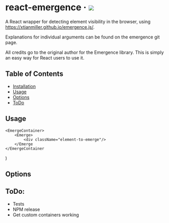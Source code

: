 # react-emergence &middot; [![](https://img.shields.io/badge/status-is%20developing-green.svg?style=flat)](#plugin)

A React wrapper for detecting element visibility in the browser, using https://xtianmiller.github.io/emergence.js/.

Explanations for individual arguments can be found on the emergence git page.

All credits go to the original author for the Emergence library. This is simply an easy way for React users to use it.

## Table of Contents

- [Installation](#installation)
- [Usage](#usage)
- [Options](#options)
- [ToDo](#todo)


## Usage

    <EmergeContainer>
        <Emerge>
            <div className="element-to-emerge"/>
        </Emerge
    </EmergeContainer

  )

## Options


## ToDo:

- Tests
- NPM release
- Get custom containers working
